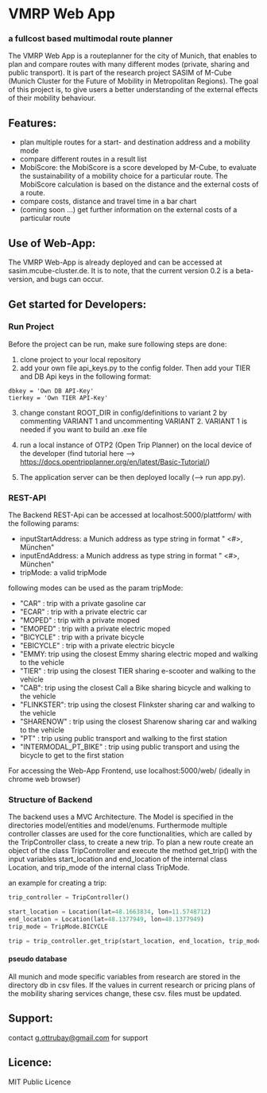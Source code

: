 # VMRP Web App
### a fullcost based multimodal route planner

The VMRP Web App is a routeplanner for the city of Munich, that enables to plan and compare routes with many different modes (private, sharing and public transport). It is part of the research project SASIM of M-Cube (Munich Cluster for the Future of Mobility in Metropolitan Regions). The goal of this project is, to give users a better understanding of the external effects of their mobility behaviour.

## Features:
- plan multiple routes for a start- and destination address and a mobility mode
- compare different routes in a result list 
- MobiScore: the MobiScore is a score developed by M-Cube, to evaluate the sustainability of a mobility choice for a particular route. The MobiScore calculation is based on the distance and the external costs of a route.
- compare costs, distance and travel time in a bar chart
- (coming soon ...) get further information on the external costs of a particular route 

## Use of Web-App:
The VMRP Web-App is already deployed and can be accessed at sasim.mcube-cluster.de. It is to note, that the current version 0.2 is a beta-version, and bugs can occur.

## Get started for Developers:

### Run Project
Before the project can be run, make sure following steps are done:
1. clone project to your local repository
2. add your own file api_keys.py to the config folder. Then add your TIER and DB Api keys in the following format:

```
dbkey = 'Own DB API-Key'
tierkey = 'Own TIER API-Key'
```

3. change constant ROOT_DIR in config/definitions to variant 2 by commenting VARIANT 1 and uncommenting VARIANT 2. VARIANT 1 is needed if you want to build an .exe file

3. run a local instance of OTP2 (Open Trip Planner) on the local device of the developer (find tutorial here --> https://docs.opentripplanner.org/en/latest/Basic-Tutorial/)

4. The application server can be then deployed locally (--> run app.py). 

### REST-API
The Backend REST-Api can be accessed at localhost:5000/plattform/ with the following params:
- inputStartAddress:
a Munich address as type string in format "<Streetname> <#>, München"
- inputEndAddress: 
a Munich address as type string in format "<Streetname> <#>, München"
- tripMode: a valid tripMode 

following modes can be used as the param tripMode:
- "CAR" : trip with a private gasoline car
- "ECAR" : trip with a private electric car
- "MOPED" : trip with a private moped
- "EMOPED" : trip with a private electric moped
- "BICYCLE" : trip with a private bicycle
- "EBICYCLE" : trip with a private electric bicycle
- "EMMY: trip using the closest Emmy sharing electric moped and walking to the vehicle
- "TIER" : trip using the closest TIER sharing e-scooter and walking to the vehicle
- "CAB": trip using the closest Call a Bike sharing bicycle and walking to the vehicle
- "FLINKSTER": trip using the closest Flinkster sharing car and walking to the vehicle
- "SHARENOW" : trip using the closest Sharenow sharing car and walking to the vehicle
- "PT" : trip using public transport and walking to the first station
- "INTERMODAL_PT_BIKE" : trip using public transport and using the bicycle to get to the first station

For accessing the Web-App Frontend, use localhost:5000/web/ (ideally in chrome web browser)

### Structure of Backend
The backend uses a MVC Architecture. The Model is specified in the directories model/entities and model/enums. Furthermode multiple controller classes are used for the core functionalities, which are called by the TripController class, to create a new trip. To plan a new route create an object of the class TripController and execute the method get_trip() with the input variables start_location and end_location of the internal class Location, and trip_mode of the internal class TripMode.

an example for creating a trip:
```python
trip_controller = TripController()

start_location = Location(lat=48.1663834, lon=11.5748712)
end_location = Location(lat=48.1377949, lon=48.1377949)
trip_mode = TripMode.BICYCLE

trip = trip_controller.get_trip(start_location, end_location, trip_mode)
```

#### pseudo database
All munich and mode specific variables from research are stored in the directory db in csv files. If the values in current research or pricing plans of the mobility sharing services change, these csv. files must be updated.

## Support:
contact g.ottrubay@gmail.com for support

## Licence:
MIT Public Licence
